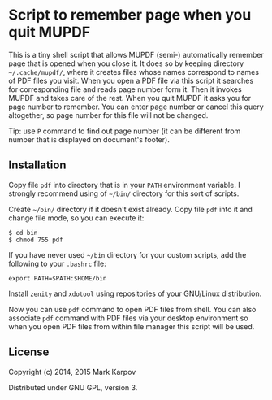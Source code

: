 # Script to remember page when you quit MUPDF

This is a tiny shell script that allows MUPDF (semi-) automatically remember
page that is opened when you close it. It does so by keeping directory
`~/.cache/mupdf/`, where it creates files whose names correspond to names of
PDF files you visit. When you open a PDF file via this script it searches
for corresponding file and reads page number form it. Then it invokes MUPDF
and takes care of the rest. When you quit MUPDF it asks you for page number
to remember. You can enter page number or cancel this query altogether, so
page number for this file will not be changed.

Tip: use `P` command to find out page number (it can be different from
number that is displayed on document's footer).

## Installation

Copy file `pdf` into directory that is in your `PATH` environment
variable. I strongly recommend using of `~/bin/` directory for this sort of
scripts.

Create `~/bin/` directory if it doesn't exist already. Copy file `pdf` into
it and change file mode, so you can execute it:

```
$ cd bin
$ chmod 755 pdf
```

If you have never used `~/bin` directory for your custom scripts, add the
following to your `.bashrc` file:

```
export PATH=$PATH:$HOME/bin
```

Install `zenity` and `xdotool` using repositories of your GNU/Linux
distribution.

Now you can use `pdf` command to open PDF files from shell. You can also
associate `pdf` command with PDF files via your desktop environment so when
you open PDF files from within file manager this script will be used.

## License

Copyright (c) 2014, 2015 Mark Karpov

Distributed under GNU GPL, version 3.
